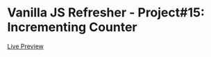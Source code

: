 # Vanilla JS Refresher - Project#15: Incrementing Counter
[Live Preview](https://valyndsilva.github.io/vanillajs-incrementing-counter/)
